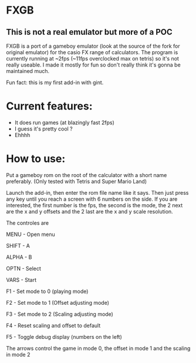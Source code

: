# FXGB
## This is not a real emulator but more of a POC
FXGB is a port of a gameboy emulator (look at the source of the fork for original emulator) for the casio FX range of calculators.
The program is currently running at ~2fps (~11fps overclocked max on tetris) so it's not really useable.
I made it mostly for fun so don't really think it's gonna be maintained much.

Fun fact: this is my first add-in with gint.

# Current features:
* It does run games (at blazingly fast 2fps)
* I guess it's pretty cool ?
* Ehhhh

# How to use:
Put a gameboy rom on the root of the calculator with a short name preferably. (Only tested with Tetris and Super Mario Land)

Launch the add-in, then enter the rom file name like it says. Then just press any key until you reach a screen with 6 numbers on the side.
If you are interested, the first number is the fps, the second is the mode, the 2 next are the x and y offsets and the 2 last are the x and y scale resolution.

The controles are 

MENU - Open menu

SHIFT - A

ALPHA - B

OPTN - Select 

VARS - Start

F1 - Set mode to 0 (playing mode)

F2 - Set mode to 1 (Offset adjusting mode)

F3 - Set mode to 2 (Scaling adjusting mode)

F4 - Reset scaling and offset to default

F5 - Toggle debug display (numbers on the left)

The arrows control the game in mode 0, the offset in mode 1 and the scaling in mode 2